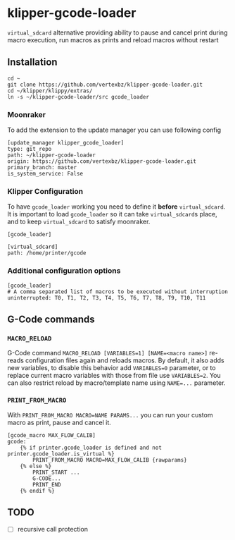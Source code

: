 # klipper-gcode-loader

`virtual_sdcard` alternative providing ability to pause and cancel print during macro execution, run macros as prints
and reload macros without restart

## Installation

```
cd ~
git clone https://github.com/vertexbz/klipper-gcode-loader.git
cd ~/klipper/klippy/extras/
ln -s ~/klipper-gcode-loader/src gcode_loader
```

### Moonraker

To add the extension to the update manager you can use following config

```
[update_manager klipper_gcode_loader]
type: git_repo
path: ~/klipper-gcode-loader
origin: https://github.com/vertexbz/klipper-gcode-loader.git
primary_branch: master
is_system_service: False
```

### Klipper Configuration

To have `gcode_loader` working you need to define it **before** `virtual_sdcard`. It is important to load `gcode_loader`
so it can take `virtual_sdcard`s place, and to keep `virtual_sdcard` to satisfy moonraker.

```
[gcode_loader]

[virtual_sdcard]
path: /home/printer/gcode
```

### Additional configuration options

```
[gcode_loader]
# A comma separated list of macros to be executed without interruption
uninterrupted: T0, T1, T2, T3, T4, T5, T6, T7, T8, T9, T10, T11
```

## G-Code commands

### `MACRO_RELOAD`

G-Code command `MACRO_RELOAD [VARIABLES=1] [NAME=<macro name>]` re-reads configuration files again and reloads
macros. By default, it also adds new variables, to disable this behavior add `VARIABLES=0` parameter, or to replace
current macro variables with those from file use `VARIABLES=2`. You can also restrict reload by macro/template name
using `NAME=...` parameter.

### `PRINT_FROM_MACRO`

With `PRINT_FROM_MACRO MACRO=NAME PARAMS...` you can run your custom macro as print, pause and cancel it.

```
[gcode_macro MAX_FLOW_CALIB]
gcode:
    {% if printer.gcode_loader is defined and not printer.gcode_loader.is_virtual %}
        PRINT_FROM_MACRO MACRO=MAX_FLOW_CALIB {rawparams}
    {% else %}
        PRINT_START ...
        G-CODE...
        PRINT_END
    {% endif %}
```

## TODO

- [ ] recursive call protection

